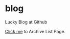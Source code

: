 blog
====

Lucky Blog at Github

[Click me][1] to Archive List Page.

[1]:http://lucky521.github.io/blog

